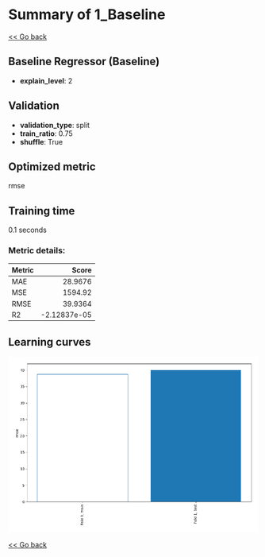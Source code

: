# Summary of 1_Baseline

[<< Go back](../README.md)


## Baseline Regressor (Baseline)
- **explain_level**: 2

## Validation
 - **validation_type**: split
 - **train_ratio**: 0.75
 - **shuffle**: True

## Optimized metric
rmse

## Training time

0.1 seconds

### Metric details:
| Metric   |          Score |
|:---------|---------------:|
| MAE      |   28.9676      |
| MSE      | 1594.92        |
| RMSE     |   39.9364      |
| R2       |   -2.12837e-05 |



## Learning curves
![Learning curves](learning_curves.png)

[<< Go back](../README.md)
